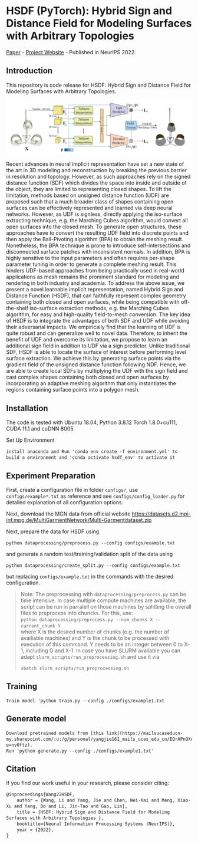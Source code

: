 # HSDF (PyTorch): Hybrid Sign and Distance Field for Modeling Surfaces with Arbitrary Topologies

[Paper](https://openreview.net/forum?id=Soadfc-JMeX) - 
[Project Website](http://geometrylearning.com/hsdf/) -
Published in NeurIPS 2022.

## Introduction
This repository is code release for HSDF: Hybrid Sign and Distance Field for Modeling Surfaces with Arbitrary Topologies.

<img src='teaser.jpg' width='800'>

Recent advances in neural implicit representation have set a new state of the art in 3D modeling and reconstruction by breaking the previous barrier in resolution and topology. However, as such approaches rely on the signed distance function (SDF) which divides the space into inside and outside of the object, they are limited to representing closed shapes. To lift the limitation, methods based on unsigned distance function (UDF) are proposed such that a much broader class of shapes containing open surfaces can be effectively represented and learned via deep neural networks. 
However, as UDF is signless, directly applying the iso-surface extracting technique, e.g. the Marching Cubes algorithm, would convert all open surfaces into the closed mesh. To generate open structures, these approaches have to convert the resulting UDF field into discrete points and then apply the Ball-Pivoting algorithm (BPA) to obtain the meshing result. Nonetheless, the BPA technique is prone to introduce self-intersections and disconnected surface patches with inconsistent normals. In addition, BPA is highly sensitive to the input parameters and often requires per-shape parameter tuning in order to generate a complete meshing result. This hinders UDF-based approaches from being practically used in real-world applications as mesh remains the prominent standard for modeling and rendering in both industry and academia. 
To address the above issue, we present a novel learnable implicit representation, named Hybrid Sign and Distance Function (HSDF), that can faithfully represent complex geometry containing both closed and open surfaces, while being compatible with off-the-shelf iso-surface extraction methods, e.g. the Marching Cubes algorithm, for easy and high-quality field-to-mesh conversion. The key idea of HSDF is to integrate the advantages of both SDF and UDF while avoiding their adversarial impacts. We empirically find that the learning of UDF is quite robust and can generalize well to novel data. Therefore, to inherit the benefit of UDF and overcome its limitation, we propose to learn an additional sign field in addition to UDF via a sign predictor. Unlike traditional SDF, HSDF is able to locate the surface of interest before performing level surface extraction. We achieve this by generating surface points via the gradient field of the unsigned distance function following NDF. Hence, we are able to create local SDFs by multiplying the UDF with the sign field and cast complex shapes containing both closed and open surfaces by incorporating an adaptive meshing algorithm that only instantiates the regions containing surface points into a polygon mesh.

## Installation

The code is tested with Ubuntu 18.04, Python 3.8.12 Torch 1.8.0+cu111, CUDA 11.1 and cuDNN 8005.

Set Up Environment

    install anaconda and Run 'conda env create -f environment.yml' to build a environment and 'conda activate hsdf_env' to activate it



## Experiment Preparation

First, create a configuration file in folder `configs/`, use `configs/example*.txt` as reference and see  `configs/config_loader.py` for detailed explanation of all configuration options.

Next, download the MGN data from official website https://datasets.d2.mpi-inf.mpg.de/MultiGarmentNetwork/Multi-Garmentdataset.zip
    
Next, prepare the data for HSDF using
```
python dataprocessing/preprocess.py --config configs/example.txt
```

and generate a random test/training/validation split of the data using
```
python dataprocessing/create_split.py --config configs/example.txt
```

but replacing `configs/example.txt` in the commands with the desired configuration.

> Note: The preprocessing with `dataprocessing/preprocess.py` can be time intensive. In case multiple compute machines are 
> available, the script can be run in parralell on those machines by splitting the overall files to preprocess into 
> chuncks. For this, use: \
> `python dataprocessing/preprocess.py --num_chunks X --current_chunk Y` \
> where X is the desired number of chunks (e.g. the number of availiable machines) and Y is the chunk to be processed 
> with execution of this command. Y needs to be an integer between 0 to X-1, including O and X-1. In case you have SLURM
> available you can adapt `slurm_scripts/run_preprocessing.sh` and use it via
> ```
> sbatch slurm_scripts/run_preprocessing.sh
> ```
  
## Training 
    
    Train model 'python train.py --config ./configs/example1.txt
    
## Generate model
    
    Download pretrained models from [this link](https://mailsucaseducn-my.sharepoint.com/:u:/g/personal/yangjie161_mails_ucas_edu_cn/EQrAPnOXqulNo89Yab0Rhk4BE4kkl8QCkJSSL5DiVixzrQ?e=nv0ftz).
    Run 'python generate.py --config ./configs/example1.txt'

## Citation

If you find our work useful in your research, please consider citing:

    @inproceedings{Wang22HSDF,
        author = {Wang, Li and Yang, Jie and Chen, Wei-Kai and Meng, Xiao-Xu and Yang, Bo and Li, Jin-Tao and Gao, Lin},
        title = {HSDF: Hybrid Sign and Distance Field for Modeling Surfaces with Arbitrary Topologies },
        booktitle={Neural Information Processing Systems (NeurIPS)},
        year = {2022},
    }
